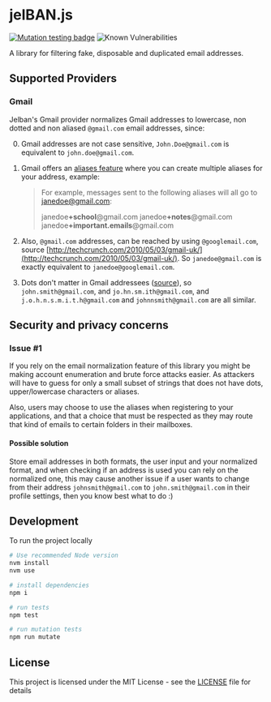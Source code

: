 # jelBAN.js

[![Mutation testing badge](https://img.shields.io/endpoint?style=flat&url=https%3A%2F%2Fbadge-api.stryker-mutator.io%2Fgithub.com%2FFcmam5%2Fjelban-js%2Fdevelop)](https://dashboard.stryker-mutator.io/reports/github.com/Fcmam5/jelban-js/develop) ![Known Vulnerabilities](https://snyk.io/test/github/Fcmam5/jelban-js/badge.svg)

A library for filtering fake, disposable and duplicated email addresses.

## Supported Providers

### Gmail

Jelban's Gmail provider normalizes Gmail addresses to lowercase, non dotted and non aliased `@gmail.com` email addresses, since:

0. Gmail addresses are not case sensitive, `John.Doe@gmail.com` is equivalent to `john.doe@gmail.com`.

1. Gmail offers an [aliases feature](https://support.google.com/mail/answer/22370?hl=en#zippy=%2Cfilter-using-your-gmail-alias) where you can create multiple aliases for your address, example:

    > For example, messages sent to the following aliases will all go to janedoe@gmail.com:
    >
    > janedoe<strong>+school</strong>@gmail.com
    > janedoe<strong>+notes</strong>@gmail.com
    > janedoe<strong>+important.emails</strong>@gmail.com

2. Also, `@gmail.com` addresses, can be reached by using `@googlemail.com`, source [http://techcrunch.com/2010/05/03/gmail-uk/](http://techcrunch.com/2010/05/03/gmail-uk/). So `janedoe@gmail.com` is exactly equivalent to `janedoe@googlemail.com`.

3. Dots don't matter in Gmail addressees ([source](https://support.google.com/mail/answer/7436150?hl=en)), so `john.smith@gmail.com`, and `jo.hn.sm.ith@gmail.com`, and `j.o.h.n.s.m.i.t.h@gmail.com` and `johnnsmith@gmail.com` are all similar.

## Security and privacy concerns

### Issue #1

If you rely on the email normalization feature of this library you might be making account enumeration and brute force attacks easier. As attackers will have to guess for only a small subset of strings that does not have dots, upper/lowercase characters or aliases.

Also, users may choose to use the aliases when registering to your applications, and that a choice that must be respected as they may route that kind of emails to certain folders in their mailboxes.

#### Possible solution

Store email addresses in both formats, the user input and your normalized format, and when checking if an address is used you can rely on the normalized one, this may cause another issue if a user wants to change from their address `johnsmith@gmail.com` to `john.smith@gmail.com` in their profile settings, then you know best what to do :)

## Development

To run the project locally

```bash
# Use recommended Node version
nvm install
nvm use

# install dependencies
npm i

# run tests
npm test

# run mutation tests
npm run mutate
```

## License

This project is licensed under the MIT License - see the [LICENSE](./LICENSE) file for details